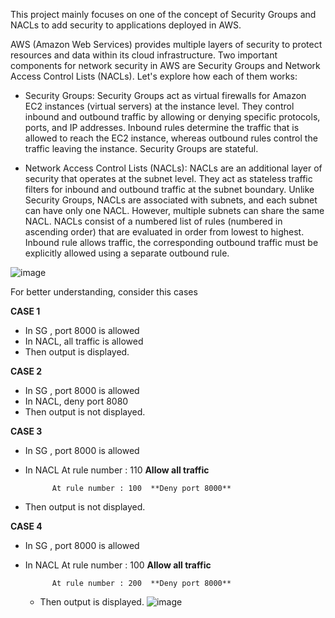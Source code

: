 This project mainly focuses on one of the concept of Security Groups and NACLs to add security to applications deployed in AWS.

AWS (Amazon Web Services) provides multiple layers of security to protect resources and data within its cloud infrastructure. Two important components for network security in AWS are Security Groups and Network Access Control Lists (NACLs). Let's explore how each of them works:

* Security Groups:
Security Groups act as virtual firewalls for Amazon EC2 instances (virtual servers) at the instance level. They control inbound and outbound traffic by allowing or denying specific protocols, ports, and IP addresses.
Inbound rules determine the traffic that is allowed to reach the EC2 instance, whereas outbound rules control the traffic leaving the instance.
Security Groups are stateful.


* Network Access Control Lists (NACLs):
NACLs are an additional layer of security that operates at the subnet level. They act as stateless traffic filters for inbound and outbound traffic at the subnet boundary.
Unlike Security Groups, NACLs are associated with subnets, and each subnet can have only one NACL. However, multiple subnets can share the same NACL.
NACLs consist of a numbered list of rules (numbered in ascending order) that are evaluated in order from lowest to highest.
Inbound rule allows traffic, the corresponding outbound traffic must be explicitly allowed using a separate outbound rule.



![image](https://github.com/Yogeswari-369/AWS_Projects/assets/85894796/08e8737b-c0e3-4de3-9997-88c396abdad5)



For better understanding, consider this cases

**CASE 1**
- In SG , port 8000 is allowed
- In NACL, all traffic is allowed
- Then output is displayed.

**CASE 2**
- In SG , port 8000 is allowed
- In NACL,  deny port 8080
- Then output is not displayed.

**CASE 3**
- In SG , port 8000 is allowed
- In NACL
            At rule number : 110  **Allow all traffic**
  
            At rule number : 100  **Deny port 8000**
- Then output is not displayed.

**CASE 4**
- In SG , port 8000 is allowed
- In NACL
            At rule number : 100  **Allow all traffic**
  
            At rule number : 200  **Deny port 8000**
  - Then output is displayed.
  ![image](https://github.com/Yogeswari-369/AWS_Projects/assets/85894796/9d37994f-27c2-449d-a9be-928fc93812e8)
